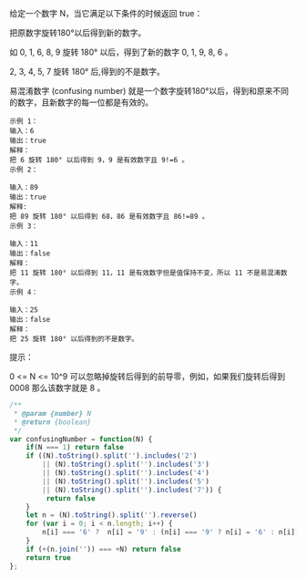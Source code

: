 给定一个数字 N，当它满足以下条件的时候返回 true：

把原数字旋转180°以后得到新的数字。

如 0, 1, 6, 8, 9 旋转 180° 以后，得到了新的数字 0, 1, 9, 8, 6 。

2, 3, 4, 5, 7 旋转 180° 后,得到的不是数字。

易混淆数字 (confusing number) 就是一个数字旋转180°以后，得到和原来不同的数字，且新数字的每一位都是有效的。

 
```
示例 1：
输入：6
输出：true
解释： 
把 6 旋转 180° 以后得到 9，9 是有效数字且 9!=6 。
示例 2：

```

```
输入：89
输出：true
解释: 
把 89 旋转 180° 以后得到 68，86 是有效数字且 86!=89 。
示例 3：
```

```
输入：11
输出：false
解释：
把 11 旋转 180° 以后得到 11，11 是有效数字但是值保持不变，所以 11 不是易混淆数字。 
示例 4：
```

```
输入：25
输出：false
解释：
把 25 旋转 180° 以后得到的不是数字。
 ```

提示：

0 <= N <= 10^9
可以忽略掉旋转后得到的前导零，例如，如果我们旋转后得到 0008 那么该数字就是 8 。

```javascript
/**
 * @param {number} N
 * @return {boolean}
 */
var confusingNumber = function(N) {
    if(N === 1) return false
    if ((N).toString().split('').includes('2') 
        || (N).toString().split('').includes('3')
        || (N).toString().split('').includes('4') 
        || (N).toString().split('').includes('5')
        || (N).toString().split('').includes('7')) {
         return false
    }
    let n = (N).toString().split('').reverse()
    for (var i = 0; i < n.length; i++) {
      	n[i] === '6' ?  n[i] = '9' : (n[i] === '9' ? n[i] = '6' : n[i])
    }
    if (+(n.join('')) === +N) return false
    return true
};
```

